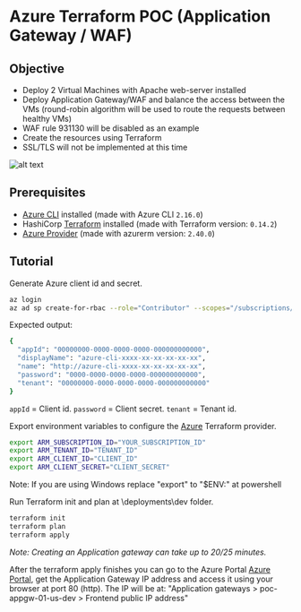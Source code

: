 # Azure Terraform POC (Application Gateway / WAF)

## Objective
* Deploy 2 Virtual Machines with Apache web-server installed
* Deploy Application Gateway/WAF and balance the access between the VMs (round-robin algorithm will be used to route the requests between healthy VMs)
* WAF rule 931130 will be disabled as an example
* Create the resources using Terraform
* SSL/TLS will not be implemented at this time

![alt text](https://github.com/ModusCreateOrg/azure-terraform-demos/blob/master/poc_waf/architecture.png?raw=true)

## Prerequisites

* [Azure CLI](https://docs.microsoft.com/en-us/cli/azure/install-azure-cli?view=azure-cli-latest) installed (made with Azure CLI `2.16.0`)
* HashiCorp [Terraform](https://terraform.io/downloads.html) installed (made with Terraform version: `0.14.2`)
* [Azure Provider](https://www.terraform.io/docs/providers/azurerm/index.html) (made with azurerm version: `2.40.0`)

## Tutorial

Generate Azure client id and secret.

```bash
az login
az ad sp create-for-rbac --role="Contributor" --scopes="/subscriptions/YOUR_SUBSCRIPTION_ID"
```

Expected output:

```bash
{
  "appId": "00000000-0000-0000-0000-000000000000",
  "displayName": "azure-cli-xxxx-xx-xx-xx-xx-xx",
  "name": "http://azure-cli-xxxx-xx-xx-xx-xx-xx",
  "password": "0000-0000-0000-0000-000000000000",
  "tenant": "00000000-0000-0000-0000-000000000000"
}
```

`appId` = Client id.
`password` = Client secret.
`tenant` = Tenant id.

Export environment variables to configure the [Azure](https://www.terraform.io/docs/providers/azurerm/index.html) Terraform provider.

```bash
export ARM_SUBSCRIPTION_ID="YOUR_SUBSCRIPTION_ID"
export ARM_TENANT_ID="TENANT_ID"
export ARM_CLIENT_ID="CLIENT_ID"
export ARM_CLIENT_SECRET="CLIENT_SECRET"
```
Note: If you are using Windows replace "export" to "$ENV:" at powershell

Run Terraform init and plan at \deployments\dev folder.

```bash
terraform init
terraform plan
terraform apply
```

*Note: Creating an Application gateway can take up to 20/25 minutes.*

After the terraform apply finishes you can go to the Azure Portal  [Azure Portal](https://portal.azure.com/), get the Application Gateway IP address and access it using your browser at port 80 (http).
The IP will be at: "Application gateways > poc-appgw-01-us-dev > Frontend public IP address"
